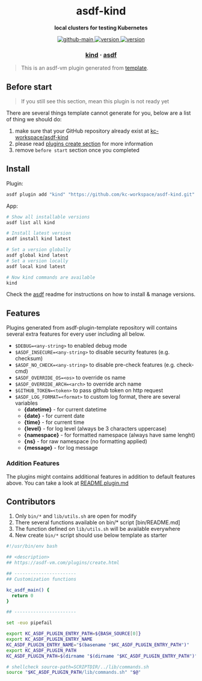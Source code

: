 <h1 align="center">
  asdf-kind
</h1>

<!-- Description section -->
<p align="center">
  <strong>local clusters for testing Kubernetes</strong>
</p>

<!-- Badges section -->
<p align="center">
  <a href="https://github.com/kc-workspace/asdf-kind/actions/workflows/main.yml">
    <img
      alt="github-main"
      src="https://img.shields.io/github/actions/workflow/status/kc-workspace/asdf-kind/main.yml?style=flat-square&logo=github">
  </a>
  <a href="https://github.com/kc-workspace/asdf-kind/releases">
    <img
      alt="version"
      src="https://img.shields.io/github/v/release/kc-workspace/asdf-kind?style=flat-square&logo=github">
  </a>
  <a href="https://github.com/kc-workspace/asdf-kind/commits/main">
    <img
      alt="version"
      src="https://img.shields.io/github/last-commit/kc-workspace/asdf-kind/main?style=flat-square&logo=github">
  </a>
</p>

<!-- Links section -->
<h3 align="center">
  <a href="https://kind.sigs.k8s.io/">kind</a>
  <span> · </span>
  <a href="https://asdf-vm.com">asdf</a>
</h3>

> This is an asdf-vm plugin generated from [template][template-gh].

## Before start

> If you still see this section, mean this plugin is not ready yet

There are several things template cannot generate for you,
below are a list of thing we should do:

1. make sure that your GitHub repository already exist at [kc-workspace/asdf-kind][plugin-gh]
2. please read [plugins create section][asdf-create-plugin] for more information
3. remove `before start` section once you completed

## Install

Plugin:

```sh
asdf plugin add "kind" "https://github.com/kc-workspace/asdf-kind.git"
```

App:

```sh
# Show all installable versions
asdf list all kind

# Install latest version
asdf install kind latest

# Set a version globally
asdf global kind latest
# Set a version locally
asdf local kind latest

# Now kind commands are available
kind
```

Check the [asdf][asdf-link] readme for instructions on
how to install & manage versions.

## Features

Plugins generated from asdf-plugin-template repository will
contains several extra features for every user including all below.

- `$DEBUG=<any-string>` to enabled debug mode
- `$ASDF_INSECURE=<any-string>` to disable security features (e.g. checksum)
- `$ASDF_NO_CHECK=<any-string>` to disable pre-check features (e.g. check-cmd)
- `$ASDF_OVERRIDE_OS=<os>` to override os name
- `$ASDF_OVERRIDE_ARCH=<arch>` to override arch name
- `$GITHUB_TOKEN=<token>` to pass github token on http request
- `$ASDF_LOG_FORMAT=<format>` to custom log format, there are several variables
  - **{datetime}** - for current datetime
  - **{date}** - for current date
  - **{time}** - for current time
  - **{level}** - for log level (always be 3 characters uppercase)
  - **{namespace}** - for formatted namespace (always have same lenght)
  - **{ns}** - for raw namespace (no formatting applied)
  - **{message}** - for log message

### Addition Features

The plugins might contains additional features
in addition to default features above.
You can take a look at [README.plugin.md][app-readme]

## Contributors

1. Only `bin/*` and `lib/utils.sh` are open for modify
2. There several functions available on bin/* script [bin/README.md]
3. The function defined on `lib/utils.sh` will be available everywhere
4. New create `bin/*` script should use below template as starter

```bash
#!/usr/bin/env bash

## <description>
## https://asdf-vm.com/plugins/create.html

## -----------------------
## Customization functions

kc_asdf_main() {
  return 0
}

## -----------------------

set -euo pipefail

export KC_ASDF_PLUGIN_ENTRY_PATH=${BASH_SOURCE[0]}
export KC_ASDF_PLUGIN_ENTRY_NAME
KC_ASDF_PLUGIN_ENTRY_NAME="$(basename "$KC_ASDF_PLUGIN_ENTRY_PATH")"
export KC_ASDF_PLUGIN_PATH
KC_ASDF_PLUGIN_PATH=$(dirname "$(dirname "$KC_ASDF_PLUGIN_ENTRY_PATH")")

# shellcheck source-path=SCRIPTDIR/../lib/commands.sh
source "$KC_ASDF_PLUGIN_PATH/lib/commands.sh" "$@"
```

<!-- LINKS SECTION -->

[app-readme]: ./README.plugin.md
[plugin-gh]: https://github.com/kc-workspace/asdf-kind
[template-gh]: https://github.com/kc-workspace/asdf-plugin-template
[asdf-link]: https://github.com/asdf-vm/asdf
[asdf-create-plugin]: https://asdf-vm.com/plugins/create.html
